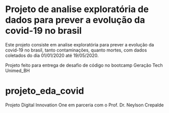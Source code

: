 # Projeto de analise exploratória de dados para prever a evolução da covid-19 no brasil

Este projeto consiste em analise exploratória para prever a evolução da covid-19 no brasil, tanto contaminações, quanto mortes, com dados coletados do dia 01/01/2020 até 19/05/2020.

Projeto feito para entrega de desafio de código no bootcamp Geração Tech Unimed_BH

# projeto_eda_covid
Projeto Digital Innovation One em parceria com o Prof. Dr. Neylson Crepalde
